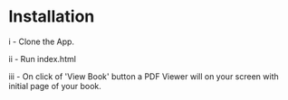 # Installation 

i  - Clone the App.

ii - Run index.html

iii - On click of 'View Book' button a PDF Viewer will on your screen with initial page of your book. 
